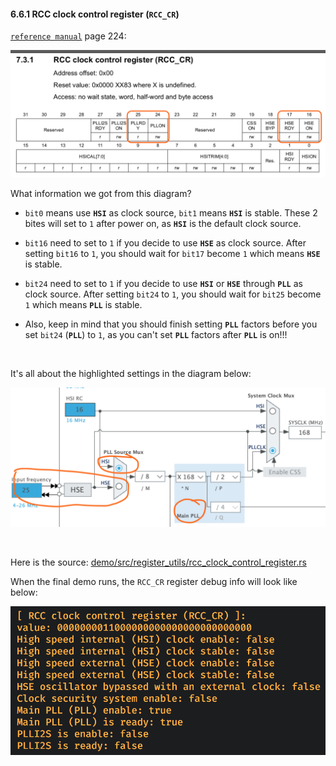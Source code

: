 #### <a name="rcc_cr">6.6.1 RCC clock control register (`RCC_CR`)</a>

[`reference manual`](https://github.com/wisonye/rust-embedded-with-stm32f4/blob/master/stm32f4-reference-manual.pdf) page 224:

![rcc_cr.png](../../images/rcc_cr.png)

What information we got from this diagram?

- `bit0` means use **`HSI`** as clock source, `bit1` means **`HSI`** is stable. These 2 bites will set to `1` after power on, as **`HSI`** is the default clock source.

- `bit16` need to set to `1` if you decide to use **`HSE`** as clock source. After setting `bit16` to `1`, you should wait for `bit17` become `1` which means **`HSE`** is stable.

- `bit24` need to set to `1` if you decide to use **`HSI`** or **`HSE`** through **`PLL`** as clock source. After setting `bit24` to `1`, you should wait for `bit25` become `1` which means **`PLL`** is stable.

- Also, keep in mind that you should finish setting **`PLL`** factors before you set `bit24` (**`PLL`**) to `1`, as you can't set **`PLL`** factors after **`PLL`** is on!!!

</br>

It's all about the highlighted settings in the diagram below:

![rcc-cr-responsibility-in-diagram.png](../../images/rcc-cr-responsibility-in-diagram.png)

</br>

Here is the source: [demo/src/register_utils/rcc_clock_control_register.rs](https://github.com/wisonye/rust-embedded-with-stm32f4/blob/master/demo/src/register_utils/rcc_clock_control_register.rs)

When the final demo runs, the `RCC_CR` register debug info will look like below:

![rcc_cr_debug.png](../../images/rcc_cr_debug.png)
